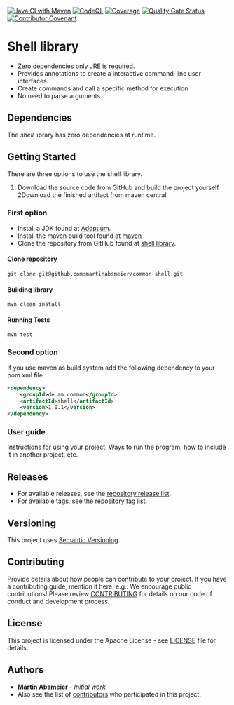 [![Java CI with Maven](https://github.com/martinabsmeier/common-shell/actions/workflows/maven.yml/badge.svg)](https://github.com/martinabsmeier/common-shell/actions/workflows/maven.yml)
[![CodeQL](https://github.com/martinabsmeier/common-shell/actions/workflows/codeql.yml/badge.svg)](https://github.com/martinabsmeier/common-shell/actions/workflows/codeql.yml)
[![Coverage](https://github.com/martinabsmeier/common-shell/actions/workflows/coverage.yml/badge.svg)](https://github.com/martinabsmeier/common-shell/actions/workflows/coverage.yml)
[![Quality Gate Status](https://sonarcloud.io/api/project_badges/measure?project=martinabsmeier_common-shell&metric=alert_status)](https://sonarcloud.io/summary/new_code?id=martinabsmeier_common-shell)
[![Contributor Covenant](https://img.shields.io/badge/Contributor%20Covenant-2.1-4baaaa.svg)](CODE_OF_CONDUCT.md)

# Shell library
* Zero dependencies only JRE is required.
* Provides annotations to create a interactive command-line user interfaces.
* Create commands and call a specific method for execution
* No need to parse arguments

## Dependencies
The *shell* library has zero dependencies at runtime.

## Getting Started
There are three options to use the shell library.
1. Download the source code from GitHub and build the project yourself
2Download the finished artifact from maven central

### First option
- Install a JDK found at [Adoptium](https://adoptium.net/de/).
- Install the maven build tool found at [maven](https://maven.apache.org)
- Clone the repository from GitHub found at [shell library](https://github.com/martinabsmeier/common-shell).

#### Clone repository
```
git clone git@github.com:martinabsmeier/common-shell.git
```

#### Building library
```
mvn clean install
```

#### Running Tests
```
mvn test
```

### Second option
If you use maven as build system add the following dependency to your pom.xml file.
```xml
<dependency>
    <groupId>de.am.common</groupId>
    <artifactId>shell</artifactId>
    <version>1.0.1</version>
</dependency>
```

### User guide
Instructions for using your project. Ways to run the program, how to include it in another project, etc.

## Releases
* For available releases, see the [repository release list](https://github.com/martinabsmeier/common-shell/releases).
* For available tags, see the [repository tag list](https://github.com/martinabsmeier/common-shell/tags).

## Versioning
This project uses [Semantic Versioning](http://semver.org/).

## Contributing
Provide details about how people can contribute to your project. If you have a contributing guide, mention it here. e.g.:
We encourage public contributions! Please review [CONTRIBUTING](CONTRIBUTING.md) for details on our code of conduct and development process.

## License
This project is licensed under the Apache License - see [LICENSE](LICENSE) file for details.

## Authors
* **[Martin Absmeier](https://github.com/martinabsmeier)** - *Initial work*
* Also see the list of [contributors](https://github.com/martinabsmeier/common-shell/contributors) who participated in this project.
